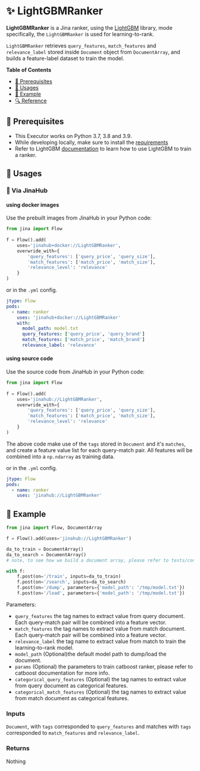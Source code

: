 # ✨ LightGBMRanker

**LightGBMRanker** is a Jina ranker, using the [LightGBM](https://github.com/microsoft/LightGBM) library, mode specifically, the `LightGBMRanker` is used for learning-to-rank.

`LightGBMRanker` retrieves `query_features`, `match_features` and `relevance_label` stored inside `Document` object from `DocumentArray`, and builds a feature-label dataset to train the model.

**Table of Contents**

- [🌱 Prerequisites](#-prerequisites)
- [🚀 Usages](#-usages)
- [🎉️ Example](#%EF%B8%8F-example)
- [🔍️ Reference](#%EF%B8%8F-reference)


## 🌱 Prerequisites

- This Executor works on Python 3.7, 3.8 and 3.9. 
- While developing locally, make sure to install the [requirements](requirements.txt)
- Refer to LightGBM [documentation](https://github.com/microsoft/LightGBM/tree/master/examples/lambdarank) to learn how to use LightGBM to train a ranker.

## 🚀 Usages

### 🚚 Via JinaHub

#### using docker images

Use the prebuilt images from JinaHub in your Python code: 

```python
from jina import Flow
	
f = Flow().add(
    uses='jinahub+docker://LightGBMRanker',
    overwride_with={
        'query_features': ['query_price', 'query_size'],
        'match_features': ['match_price', 'match_size'],
        'relevance_level': 'relevance'
    }
)
```

or in the `.yml` config.
	
```yaml
jtype: Flow
pods:
  - name: ranker
    uses: 'jinahub+docker://LightGBMRanker'
    with:
      model_path: model.txt
      query_features: ['query_price', 'query_brand']
      match_features: ['match_price', 'match_brand']
      relevance_label: 'relevance'
```

#### using source code
Use the source code from JinaHub in your Python code:

```python
from jina import Flow
	
f = Flow().add(
    uses='jinahub://LightGBMRanker',
    overwride_with={
        'query_features': ['query_price', 'query_size'],
        'match_features': ['match_price', 'match_size'],
        'relevance_level': 'relevance'
    }
)
```

The above code make use of the `tags` stored in `Document` and it's `matches`,
and create a feature value list for each query-match pair.
All features will be combined into a `np.ndarray` as training data.

or in the `.yml` config.

```yaml
jtype: Flow
pods:
  - name: ranker
    uses: 'jinahub://LightGBMRanker'
```


	

## 🎉️ Example 

```python
from jina import Flow, DocumentArray

f = Flow().add(uses='jinahub://LightGBMRanker')

da_to_train = DocumentArray()
da_to_search = DocumentArray()
# note, to see how we build a document array, please refer to tests/conftest.py

with f:
    f.post(on='/train', inputs=da_to_train)
    f.post(on='/search', inputs=da_to_search)
    f.post(on='/dump', parameters={'model_path': '/tmp/model.txt'})
    f.post(on='/load', parameters={'model_path': '/tmp/model.txt'})
```

Parameters:

- `query_features` the tag names to extract value from query document. Each query-match pair will be combined into a feature vector.
- `match_features` the tag names to extract value from match document. Each query-match pair will be combined into a feature vector.
- `relevance_label` the tag name to extract value from match to train the learning-to-rank model.
- `model_path` (Optional)the default model path to dump/load the document.
- `params` (Optional) the parameters to train catboost ranker, please refer to catboost documentation for more info.
- `categorical_query_features` (Optional) the tag names to extract value from query document as categorical features.
- `categorical_match_features` (Optional) the tag names to extract value from match document as categorical features.

### Inputs 

`Document`, with `tags` corresponded to `query_features` and matches with `tags` corresponded to `match_features` and `relevance_label`.

### Returns

Nothing

